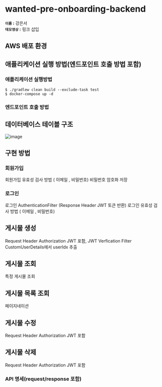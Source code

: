# wanted-pre-onboarding-backend
**`이름` :**  강은서<br/>
**`데모영상` :** 링크 삽입<br/>

## AWS 배포 환경


## 애플리케이션 실행 방법(엔드포인트 호출 방법 포함)
### 애플리케이션 실행방법

    $ ./gradlew clean build --exclude-task test
    $ docker-compose up -d

### 엔드포인트 호출 방법


## 데이터베이스 테이블 구조
![image](https://github.com/kdmstj/wanted-pre-onboarding-backend/assets/62414231/e67533b9-af4f-452e-996d-5ef5e3c61ddf)

## 구현 방법
### 회원가입
회원가입 유효성 검사 방법 ( 이메일 , 비밀번호)
비밀번호 암호화 저장

### 로그인
로그인 AuthenticationFilter (Response Header JWT 토큰 반환)
로그인 유효성 검사 방법 ( 이메일 , 비밀번호)

## 게시물 생성
Request Header Authorization JWT 포함, JWT Verfication Filter
CustomUserDetails에서 userIdx 추출

## 게시물 조회
특정 게시물 조회

## 게시물 목록 조회
페이지네이션

## 게시물 수정
Request Header Authorization JWT 포함

## 게시물 삭제
Request Header Authorization JWT 포함

### API 명세(request/response 포함)
